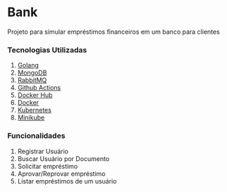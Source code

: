 # Bank 
Projeto para simular empréstimos financeiros em um banco para clientes

### Tecnologias Utilizadas
1. [Golang](https://golang.org/)
2. [MongoDB](https://www.mongodb.com/)
3. [RabbitMQ](https://www.rabbitmq.com/getstarted.html)
4. [Github Actions](https://docs.github.com/pt/actions)
5. [Docker Hub](https://hub.docker.com/)
6. [Docker](https://www.docker.com/)
7. [Kubernetes](https://kubernetes.io/pt-br/)
8. [Minikube](https://minikube.sigs.k8s.io/docs/start/)

### Funcionalidades
1. Registrar Usuário
2. Buscar Usuário por Documento
3. Solicitar empréstimo 
4. Aprovar/Reprovar empréstimo
5. Listar empréstimos de um usuário
   
